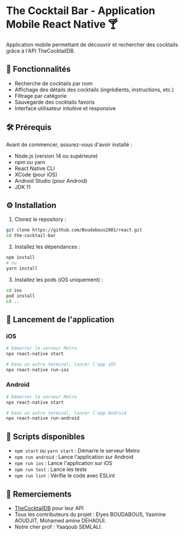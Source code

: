 # The Cocktail Bar - Application Mobile React Native 🍸

Application mobile permettant de découvrir et rechercher des cocktails grâce à l'API TheCocktailDB.

## 📱 Fonctionnalités

- Recherche de cocktails par nom
- Affichage des détails des cocktails (ingrédients, instructions, etc.)
- Filtrage par catégorie
- Sauvegarde des cocktails favoris
- Interface utilisateur intuitive et responsive

## 🛠 Prérequis

Avant de commencer, assurez-vous d'avoir installé :

- Node.js (version 14 ou supérieure)
- npm ou yarn
- React Native CLI
- XCode (pour iOS)
- Android Studio (pour Android)
- JDK 11

## ⚙️ Installation

1. Clonez le repository :
```bash
git clone https://github.com/Boudabous2001/react.git
cd the-cocktail-bar
```

2. Installez les dépendances :
```bash
npm install
# ou
yarn install
```

3. Installez les pods (iOS uniquement) :
```bash
cd ios
pod install
cd ..
```


## 🚀 Lancement de l'application

### iOS

```bash
# Démarrer le serveur Metro
npx react-native start

# Dans un autre terminal, lancer l'app iOS
npx react-native run-ios
```

### Android

```bash
# Démarrer le serveur Metro
npx react-native start

# Dans un autre terminal, lancer l'app Android
npx react-native run-android
```


## 🔧 Scripts disponibles

- `npm start` ou `yarn start` : Démarre le serveur Metro
- `npm run android` : Lance l'application sur Android
- `npm run ios` : Lance l'application sur iOS
- `npm run test` : Lance les tests
- `npm run lint` : Vérifie le code avec ESLint


## 🙏 Remerciements

- [TheCocktailDB](https://www.thecocktaildb.com/) pour leur API
- Tous les contributeurs du projet : Elyes BOUDABOUS, Yasmine AOUDJIT, Mohamed amine DEHAOUI.
- Notre cher prof : Yaaqoub SEMLALI.
